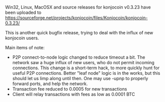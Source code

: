 Win32, Linux, MacOSX and source releases for konjocoin v0.3.23 have been uploaded to
https://sourceforge.net/projects/konjocoin/files/Konjocoin/konjocoin-0.3.23/

This is another quick bugfix release, trying to deal with the influx of new konjocoin users.

Main items of note:

* P2P connect-to-node logic changed to reduce timeout a bit.  The network saw a huge influx of new users, who do not permit incoming connections.  This change is a short-term hack, to more quickly hunt for useful P2P connections.  Better "leaf node" logic is in the works, but this should let us limp along until then.  One may use -upnp to properly forward ports, and help the network.
* Transaction fee reduced to 0.0005 for new transactions
* Client will relay transactions with fees as low as 0.0001 BTC
